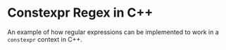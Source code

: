 # Constexpr Regex in C++

An example of how regular expressions can be implemented to work 
in a `constexpr` context in C++.
